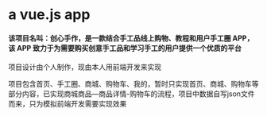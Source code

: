 # a vue.js app
#### 该项目名叫：创心手作，是一款结合手工品线上购物、教程和用户手工圈 APP，该 APP 致力于为需要购买创意手工品和学习手工的用户提供一个优质的平台

 项目设计由个人制作，现由本人用前端开发来实现

 项目包含首页、手工圈、商城、购物车、我的，暂时只实现首页、商城、购物车等部分内容，已实现商城商品—商品详情-购物车的流程，项目中数据自写json文件而来，只为模拟前端开发需要实现效果


